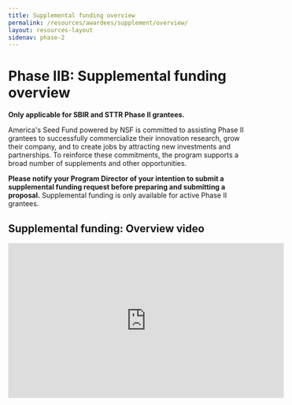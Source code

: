 ```yaml
---
title: Supplemental funding overview
permalink: /resources/awardees/supplement/overview/
layout: resources-layout
sidenav: phase-2
---
```

<h1>
  <span>Phase IIB:</span>
  Supplemental funding overview
</h1>

__Only applicable for SBIR and STTR Phase II grantees.__


America's Seed Fund powered by NSF is committed to assisting Phase II grantees to successfully commercialize their innovation research, grow their company, and to create jobs by attracting new investments and partnerships. To reinforce these commitments, the program supports a broad number of supplements and other opportunities.

**Please notify your Program Director of your intention to submit a supplemental funding request before preparing and submitting a proposal.** Supplemental funding is only available for active Phase II grantees.

## Supplemental funding: Overview video

<iframe width="560" height="315" src="https://www.youtube.com/embed/biB6A2Cu6TA" frameborder="0" allowfullscreen></iframe>
